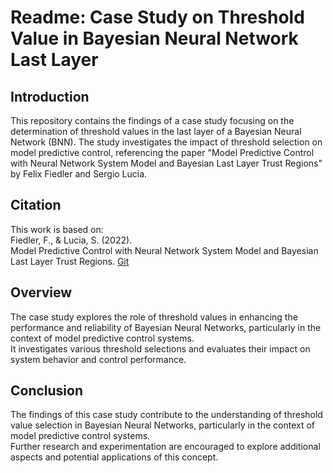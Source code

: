# Readme: Case Study on Threshold Value in Bayesian Neural Network Last Layer

## Introduction
This repository contains the findings of a case study focusing on the determination of threshold values in the last layer of a Bayesian Neural Network (BNN). The study investigates the impact of threshold selection on model predictive control, referencing the paper "Model Predictive Control with Neural Network System Model and Bayesian Last Layer Trust Regions" by Felix Fiedler and Sergio Lucia.

## Citation
This work is based on:  
Fiedler, F., & Lucia, S. (2022).   
Model Predictive Control with Neural Network System Model and Bayesian Last Layer Trust Regions. [Git](https://github.com/4flixt/2022_BLL_MPC_Materials)


## Overview
The case study explores the role of threshold values in enhancing the performance and reliability of Bayesian Neural Networks, particularly in the context of model predictive control systems.   
It investigates various threshold selections and evaluates their impact on system behavior and control performance.


## Conclusion
The findings of this case study contribute to the understanding of threshold value selection in Bayesian Neural Networks, particularly in the context of model predictive control systems.   
Further research and experimentation are encouraged to explore additional aspects and potential applications of this concept.
